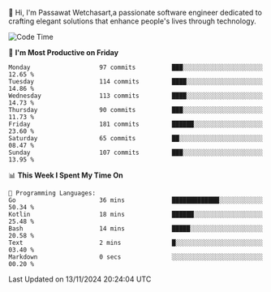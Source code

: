 
👋 Hi, I'm Passawat Wetchasart,a passionate software engineer dedicated to crafting elegant solutions that enhance people's lives through technology.


<!--START_SECTION:waka-->
![Code Time](http://img.shields.io/badge/Code%20Time-1%2C870%20hrs%2023%20mins-blue)

📅 **I'm Most Productive on Friday** 

```text
Monday                   97 commits          ███░░░░░░░░░░░░░░░░░░░░░░   12.65 % 
Tuesday                  114 commits         ████░░░░░░░░░░░░░░░░░░░░░   14.86 % 
Wednesday                113 commits         ████░░░░░░░░░░░░░░░░░░░░░   14.73 % 
Thursday                 90 commits          ███░░░░░░░░░░░░░░░░░░░░░░   11.73 % 
Friday                   181 commits         ██████░░░░░░░░░░░░░░░░░░░   23.60 % 
Saturday                 65 commits          ██░░░░░░░░░░░░░░░░░░░░░░░   08.47 % 
Sunday                   107 commits         ███░░░░░░░░░░░░░░░░░░░░░░   13.95 % 
```


📊 **This Week I Spent My Time On** 

```text
💬 Programming Languages: 
Go                       36 mins             █████████████░░░░░░░░░░░░   50.34 % 
Kotlin                   18 mins             ██████░░░░░░░░░░░░░░░░░░░   25.48 % 
Bash                     14 mins             █████░░░░░░░░░░░░░░░░░░░░   20.58 % 
Text                     2 mins              █░░░░░░░░░░░░░░░░░░░░░░░░   03.40 % 
Markdown                 0 secs              ░░░░░░░░░░░░░░░░░░░░░░░░░   00.20 % 
```


 Last Updated on 13/11/2024 20:24:04 UTC
<!--END_SECTION:waka-->

<!--
**markpassawat/markpassawat** is a ✨ _special_ ✨ repository because its `README.md` (this file) appears on your GitHub profile.

Here are some ideas to get you started:

- 🔭 I’m currently working on ...
- 🌱 I’m currently learning ...
- 👯 I’m looking to collaborate on ...
- 🤔 I’m looking for help with ...
- 💬 Ask me about ...
- 📫 How to reach me: ...
- 😄 Pronouns: He/Him
- ⚡ Fun fact: ...
-->
